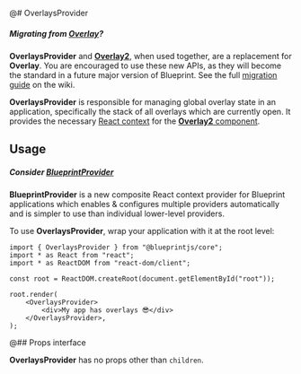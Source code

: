 @# OverlaysProvider

<div class="@ns-callout @ns-intent-primary @ns-icon-info-sign @ns-callout-has-body-content">
    <h5 class="@ns-heading">

Migrating from [Overlay](#core/components/overlay)?

</h5>

**OverlaysProvider** and [**Overlay2**](#core/components/overlay2), when used
together, are a replacement for **Overlay**. You are encouraged to use these new APIs, as they will
become the standard in a future major version of Blueprint. See the full
[migration guide](https://github.com/palantir/blueprint/wiki/Overlay2-migration) on the wiki.

</div>

**OverlaysProvider** is responsible for managing global overlay state in an application,
specifically the stack of all overlays which are currently open. It provides the necessary
[React context](https://react.dev/learn/passing-data-deeply-with-context) for the
[**Overlay2** component](#core/components/overlay2).

## Usage

<div class="@ns-callout @ns-intent-primary @ns-icon-info-sign @ns-callout-has-body-content">
    <h5 class="@ns-heading">

Consider [**BlueprintProvider**](#core/context/blueprint-provider)

</h5>

**BlueprintProvider** is a new composite React context provider for Blueprint applications which
enables & configures multiple providers automatically and is simpler to use than individual lower-level providers.

</div>

To use **OverlaysProvider**, wrap your application with it at the root level:

```tsx
import { OverlaysProvider } from "@blueprintjs/core";
import * as React from "react";
import * as ReactDOM from "react-dom/client";

const root = ReactDOM.createRoot(document.getElementById("root"));

root.render(
    <OverlaysProvider>
        <div>My app has overlays 😎</div>
    </OverlaysProvider>,
);
```

@## Props interface

**OverlaysProvider** has no props other than `children`.
